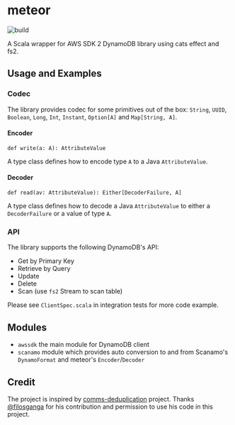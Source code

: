 # meteor

![build](https://github.com/d2a4u/meteor/workflows/build/badge.svg)

A Scala wrapper for AWS SDK 2 DynamoDB library using cats effect and fs2.

## Usage and Examples

### Codec

The library provides codec for some primitives out of the box: `String`, `UUID`, `Boolean`, `Long`, 
`Int`, `Instant`, `Option[A]` and `Map[String, A]`.

#### Encoder

```
def write(a: A): AttributeValue
```

A type class defines how to encode type `A` to a Java `AttributeValue`.

#### Decoder

```
def read(av: AttributeValue): Either[DecoderFailure, A]
```

A type class defines how to decode a Java `AttributeValue` to either a `DecoderFailure` or a value 
of type `A`.

### API

The library supports the following DynamoDB's API:

- Get by Primary Key
- Retrieve by Query
- Update
- Delete
- Scan (use `fs2` Stream to scan table)

Please see `ClientSpec.scala` in integration tests for more code example.

## Modules

- `awssdk` the main module for DynamoDB client
- `scanamo` module which provides auto conversion to and from Scanamo's `DynamoFormat` and meteor's 
`Encoder`/`Decoder`

## Credit

The project is inspired by [comms-deduplication](https://github.com/ovotech/comms-deduplication) 
project. Thanks [@filosganga](https://github.com/filosganga) for his contribution and permission to 
use his code in this project.
